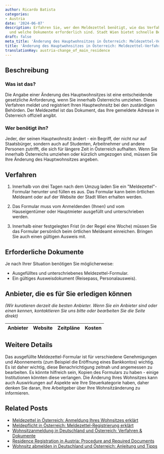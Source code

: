 ```yaml
---
author: Ricardo Batista
categories:
- Austria
date: '2024-06-07'
description: Erfahren Sie, wer den Meldezettel benötigt, wie das Verfahren abläuft
  und welche Dokumente erforderlich sind. Stadt Wien bietet schnelle Bearbeitung an.
draft: false
meta_title: 'Änderung des Hauptwohnsitzes in Österreich: Meldezettel-Verfahren'
title: 'Änderung des Hauptwohnsitzes in Österreich: Meldezettel-Verfahren'
translationKey: austria-change_of_main_residence
---
```



## Beschreibung

### Was ist das?

Die Angabe einer Änderung des Hauptwohnsitzes ist eine entscheidende gesetzliche Anforderung, wenn Sie innerhalb Österreichs umziehen. Dieses Verfahren meldet und registriert Ihren Hauptwohnsitz bei den zuständigen Behörden. Der Meldezettel ist das Dokument, das Ihre gemeldete Adresse in Österreich offiziell angibt.

### Wer benötigt ihn?

Jeder, der seinen Hauptwohnsitz ändert - ein Begriff, der nicht nur auf Staatsbürger, sondern auch auf Studenten, Arbeitnehmer und andere Personen zutrifft, die sich für längere Zeit in Österreich aufhalten. Wenn Sie innerhalb Österreichs umziehen oder kürzlich umgezogen sind, müssen Sie Ihre Änderung des Hauptwohnsitzes angeben.

## Verfahren

1. Innerhalb von drei Tagen nach dem Umzug laden Sie ein "Meldezettel"-Formular herunter und füllen es aus. Das Formular kann beim örtlichen Meldeamt oder auf der Website der Stadt Wien erhalten werden.

2. Das Formular muss vom Anmeldenden (Ihnen) und vom Hauseigentümer oder Hauptmieter ausgefüllt und unterschrieben werden.

3. Innerhalb einer festgelegten Frist (in der Regel eine Woche) müssen Sie das Formular persönlich beim örtlichen Meldeamt einreichen. Bringen Sie auch einen gültigen Ausweis mit.

## Erforderliche Dokumente

Je nach Ihrer Situation benötigen Sie möglicherweise:

- Ausgefülltes und unterschriebenes Meldezettel-Formular.
- Ein gültiges Ausweisdokument (Reisepass, Personalausweis).

## Anbieter, die es für Sie erledigen können

_(Wir kuratieren derzeit die besten Anbieter. Wenn Sie ein Anbieter sind oder einen kennen, kontaktieren Sie uns bitte oder bearbeiten Sie die Seite direkt)_

| Anbieter | Website | Zeitpläne | Kosten |
| --------------- | --------------- | :-------------: | :-------------: |
## Weitere Details

Das ausgefüllte Meldezettel-Formular ist für verschiedene Genehmigungen und Abonnements (zum Beispiel die Eröffnung eines Bankkontos) wichtig. Es ist daher wichtig, diese Benachrichtigung zeitnah und angemessen zu bearbeiten. Es könnte hilfreich sein, Kopien des Formulars zu haben - einige Institutionen könnten diese verlangen. Die Änderung Ihres Wohnsitzes kann auch Auswirkungen auf Aspekte wie Ihre Steuerkategorie haben, daher denken Sie daran, Ihre Arbeitgeber über Ihre Wohnsitzänderung zu informieren.


## Related Posts

- [Meldezettel in Österreich: Anmeldung Ihres Wohnsitzes erklärt](https://tramitit.com/de/guides/austria/meldezettel/)
- [Meldepflicht in Österreich: Meldezettel-Registrierung erklärt](https://tramitit.com/de/guides/austria/meldepflicht/)
- [Wohnsitzanmeldung in Deutschland und Österreich: Verfahren & Dokumente](https://tramitit.com/de/guides/austria/anmeldung_wohnsitz/)
- [Residence Registration in Austria: Procedure and Required Documents](https://tramitit.com/de/guides/austria/meldeauskunft/)
- [Wohnsitz abmelden in Deutschland und Österreich: Anleitung und Tipps](https://tramitit.com/de/guides/austria/abmeldung_wohnsitz/)